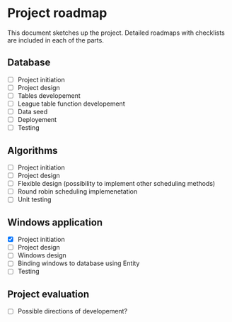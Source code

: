 ﻿# Project roadmap
This document sketches up the project. Detailed roadmaps with checklists
 are included in each of the parts.

## Database

+ [ ] Project initiation
+ [ ] Project design
+ [ ] Tables developement
+ [ ] League table function developement
+ [ ] Data seed
+ [ ] Deployement
+ [ ] Testing

## Algorithms

+ [ ] Project initiation
+ [ ] Project design
+ [ ] Flexible design (possibility to implement other scheduling methods)
+ [ ] Round robin scheduling implemenetation
+ [ ] Unit testing

## Windows application

+ [x] Project initiation
+ [ ] Project design
+ [ ] Windows design
+ [ ] Binding windows to database using Entity
+ [ ] Testing

## Project evaluation

+ [ ] Possible directions of developement?